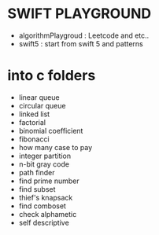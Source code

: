 # SWIFT PLAYGROUND

- algorithmPlaygroud : Leetcode and etc..
- swift5 : start from swift 5 and patterns

# into c folders

- linear queue
- circular queue
- linked list
- factorial
- binomial coefficient
- fibonacci
- how many case to pay
- integer partition
- n-bit gray code
- path finder
- find prime number
- find subset
- thief's knapsack
- find comboset
- check alphametic
- self descriptive
